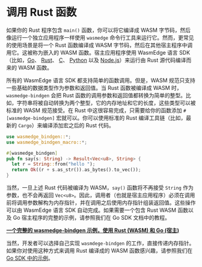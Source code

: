 # 调用 Rust 函数

如果你的 Rust 程序包含 `main()` 函数，你可以将它编译成 WASM 字节码，然后像运行一个独立应用程序一样使用 `wasmedge` 命令行工具来运行它。然而，更常见的使用场景是将一个 Rust 函数编译成 WASM 字节码，然后在其他宿主程序中调用它。这被称为嵌入的 WASM 函数。宿主应用程序使用 WasmEdge 语言 SDK （比如，[Go](../../embed/go.md)、 [Rust](../../embed/rust.md)、 [C](../../embed/c.md)、 [Python](../../embed/go.md) 以及 [Node.js](../../embed/node.md)）来运行由 Rust 源代码编译而来的 WASM 函数。

所有的 WasmEdge 语言 SDK 都支持简单的函数调用。但是，WASM 规范只支持一些基础的数据类型作为参数和返回值。当 Rust 函数被编译成 WASM 时，`wasmedge-bindgen` 会把 Rust 函数的调用参数和返回值都转换为简单的整型。比如，字符串将被自动转换为两个整型，它的内存地址和它的长度，这些类型可以被标准的 WASM 规范接受。在 Rust 中这很容易完成，只需要给你的函数添加 `#[wasmedge-bindgen]` 宏就可以。你可以使用标准的 Rust 编译工具链（比如，最新的 `Cargo`）来编译添加宏之后的 Rust 代码。

```rust
use wasmedge_bindgen::*;
use wasmedge_bindgen_macro::*;

#[wasmedge_bindgen]
pub fn say(s: String) -> Result<Vec<u8>, String> {
  let r = String::from("hello ");
  return Ok((r + s.as_str()).as_bytes().to_vec());
}
```

当然，一旦上述 Rust 代码被编译为 WASM，`say()` 函数将不再接受 `String` 作为参数，也不会再返回 `Vec<u8>`。因此，调用者（也就是宿主应用程序）必须在调用前将调用参数解构为内存指针，并在调用之后使用内存指针组装返回值。这些操作可以由 WasmEdge 语言 SDK 自动完成。如果需要一个包含 Rust WASM 函数以及 Go 宿主程序的完整的示例，请参照我们在 Go SDK 文档中的教程。

**[一个完整的 wasmedge-bindgen 示例，使用 Rust (WASM) 和 Go (宿主)](../../embed/go/function.md)**

当然，开发者可以选择自己实现 `wasmdege-bindgen` 的工作，直接传递内存指针。如果你对使用这种方式来调用 Rust 编译成的 WASM 函数感兴趣，请参照我们在 [Go SDK 中的示例](../../embed/go/memory.md)。